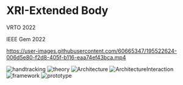 # XRI-Extended Body 

VRTO 2022

IEEE Gem 2022


https://user-images.githubusercontent.com/60665347/195522624-006d5e80-f2d8-405f-b116-eaa74ef43bca.mp4

![handtracking](https://user-images.githubusercontent.com/60665347/202622001-535abbcf-a51d-4190-b401-8d33ac7735e7.png)
![theory](https://user-images.githubusercontent.com/60665347/202622019-92afe660-654b-47a2-8776-6882c481e517.png)
![Architecture](https://user-images.githubusercontent.com/60665347/202622035-48ecaa6c-d488-422c-82de-f3075602e5d0.png)
![ArchitectureInteraction](https://user-images.githubusercontent.com/60665347/202622056-352bcf7a-ce50-4c50-b59b-75b93f78a0c4.png)
![framework](https://user-images.githubusercontent.com/60665347/202622069-21068423-f92d-4eae-9a4c-5c93e6a53b0d.png)
![prototype](https://user-images.githubusercontent.com/60665347/202622088-0e5db03c-336b-494b-a7e2-9f62e86635b8.png)
